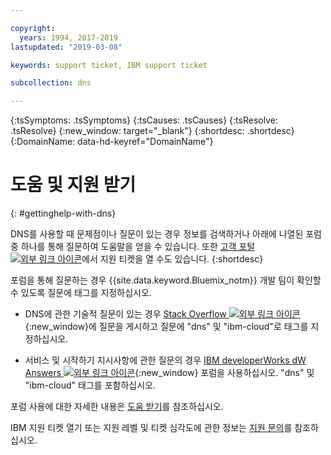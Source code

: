 ```yaml
---

copyright:
  years: 1994, 2017-2019
lastupdated: "2019-03-08"

keywords: support ticket, IBM support ticket

subcollection: dns

---
```


<!-- Common attributes used in the template are defined as follows: -->
{:tsSymptoms: .tsSymptoms} 
{:tsCauses: .tsCauses} 
{:tsResolve: .tsResolve} 
{:new_window: target="_blank"}
{:shortdesc: .shortdesc}
{:DomainName: data-hd-keyref="DomainName"}

<!-- # {{site.data.keyword.blockstorageshort}} troubleshooting
{: #ts} -->
<!-- Provide an appropriate ID above -->

<!-- IN PROGRESS - AUDIENCE BLUE, STAGING ONLY -->


<!-- This is the template for troubleshooting topics.  -->

<!-- The short description section should include the service long name and "Bluemix" for search optimization. Example short description: -->

<!-- Add a heading and content for how to get help and support. Use this template for beta and GA services:  -->
# 도움 및 지원 받기 
{: #gettinghelp-with-dns}

DNS를 사용할 때 문제점이나 질문이 있는 경우 정보를 검색하거나 아래에 나열된 포럼 중 하나를 통해 질문하여 도움말을 얻을 수 있습니다. 또한 [고객 포털 ![외부 링크 아이콘](../../icons/launch-glyph.svg "외부 링크 아이콘")](https://{DomainName}/)에서 지원 티켓을 열 수도 있습니다.
{:shortdesc}

포럼을 통해 질문하는 경우 {{site.data.keyword.Bluemix_notm}} 개발 팀이 확인할 수 있도록 질문에 태그를 지정하십시오.
<!--Insert the appropriate Stack Overflow tag for your service for <block-storage> in URL and text below:  -->
* DNS에 관한 기술적 질문이 있는 경우 [Stack Overflow ![외부 링크 아이콘](../../icons/launch-glyph.svg "외부 링크 아이콘")](https://stackoverflow.com/search?q=dns+ibm-cloud){:new_window}에 질문을 게시하고 질문에 "dns" 및 "ibm-cloud"로 태그를 지정하십시오.
<!--Insert the appropriate dW Answers tag for your service for <service_keyword> in URL below:  -->
* 서비스 및 시작하기 지시사항에 관한 질문의 경우 [IBM developerWorks dW Answers ![외부 링크 아이콘](../../icons/launch-glyph.svg "외부 링크 아이콘")](https://developer.ibm.com/answers/topics/dns.html?smartspace=ibm-cloud){:new_window} 포럼을 사용하십시오. "dns" 및 "ibm-cloud" 태그를 포함하십시오.

포럼 사용에 대한 자세한 내용은 [도움 받기](/docs/get-support?topic=get-support-getting-customer-support)를 참조하십시오.

IBM 지원 티켓 열기 또는 지원 레벨 및 티켓 심각도에 관한 정보는 [지원 문의](/docs/get-support?topic=get-support-getting-customer-support)를 참조하십시오.

